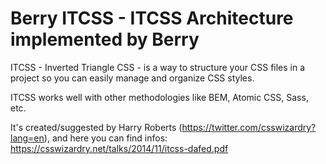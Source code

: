# Berry ITCSS - ITCSS Architecture implemented by Berry

ITCSS - Inverted Triangle CSS - is a way to structure your CSS files in a project so you can easily manage and organize CSS styles.

ITCSS works well with other methodologies like BEM, Atomic CSS, Sass, etc.

It's created/suggested by Harry Roberts (https://twitter.com/csswizardry?lang=en), and here you can find infos: https://csswizardry.net/talks/2014/11/itcss-dafed.pdf
